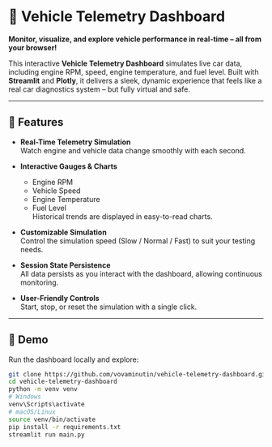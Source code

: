 # 🚗 Vehicle Telemetry Dashboard

**Monitor, visualize, and explore vehicle performance in real-time – all from your browser!**

This interactive **Vehicle Telemetry Dashboard** simulates live car data, including engine RPM, speed, engine temperature, and fuel level. Built with **Streamlit** and **Plotly**, it delivers a sleek, dynamic experience that feels like a real car diagnostics system – but fully virtual and safe.  

---

## 🌟 Features

- **Real-Time Telemetry Simulation**  
  Watch engine and vehicle data change smoothly with each second.  

- **Interactive Gauges & Charts**  
  - Engine RPM  
  - Vehicle Speed  
  - Engine Temperature  
  - Fuel Level  
  Historical trends are displayed in easy-to-read charts.  

- **Customizable Simulation**  
  Control the simulation speed (Slow / Normal / Fast) to suit your testing needs.  

- **Session State Persistence**  
  All data persists as you interact with the dashboard, allowing continuous monitoring.  

- **User-Friendly Controls**  
  Start, stop, or reset the simulation with a single click.  

---

## 🚀 Demo

Run the dashboard locally and explore:

```bash
git clone https://github.com/vovaminutin/vehicle-telemetry-dashboard.git
cd vehicle-telemetry-dashboard
python -m venv venv
# Windows
venv\Scripts\activate
# macOS/Linux
source venv/bin/activate
pip install -r requirements.txt
streamlit run main.py
